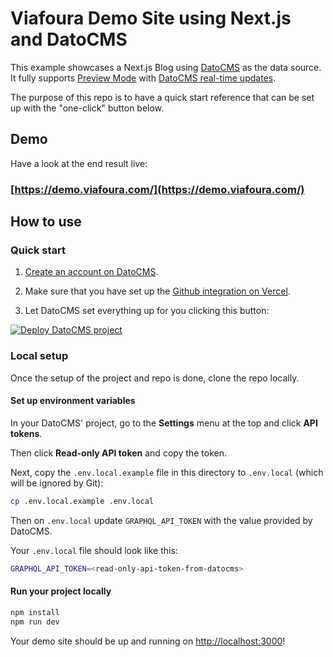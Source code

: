 # Viafoura Demo Site using Next.js and DatoCMS

This example showcases a Next.js Blog using [DatoCMS](https://www.datocms.com/) as the data source. It fully supports [Preview Mode](https://www.datocms.com/docs/next-js/setting-up-next-js-preview-mode) with [DatoCMS real-time updates](https://www.datocms.com/docs/next-js/real-time-updates).

The purpose of this repo is to have a quick start reference that can be set up with the "one-click" button below.

## Demo

Have a look at the end result live:

### [https://demo.viafoura.com/](https://demo.viafoura.com/)

## How to use

### Quick start

1. [Create an account on DatoCMS](https://datocms.com).

2. Make sure that you have set up the [Github integration on Vercel](https://vercel.com/docs/git/vercel-for-github).

3. Let DatoCMS set everything up for you clicking this button:

[![Deploy DatoCMS project](https://dashboard.datocms.com/deploy/button.svg)](https://dashboard.datocms.com/deploy?repo=viafoura/demo-site)

### Local setup

Once the setup of the project and repo is done, clone the repo locally.

#### Set up environment variables

In your DatoCMS' project, go to the **Settings** menu at the top and click **API tokens**.

Then click **Read-only API token** and copy the token.

Next, copy the `.env.local.example` file in this directory to `.env.local` (which will be ignored by Git):

```bash
cp .env.local.example .env.local
```

Then on `.env.local` update `GRAPHQL_API_TOKEN` with the value provided by DatoCMS.

Your `.env.local` file should look like this:

```bash
GRAPHQL_API_TOKEN=<read-only-api-token-from-datocms>
```

#### Run your project locally

```bash
npm install
npm run dev
```

Your demo site should be up and running on [http://localhost:3000](http://localhost:3000)!
